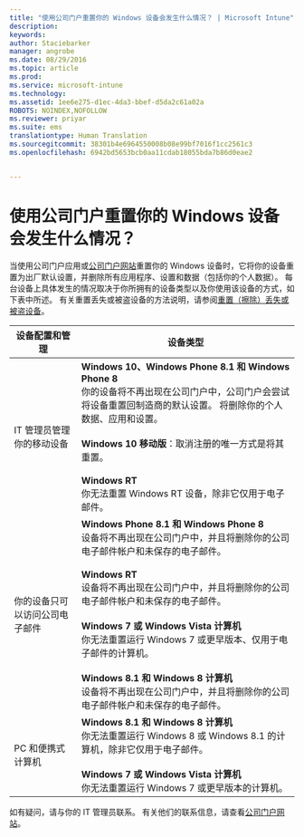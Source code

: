 ```yaml
---
title: "使用公司门户重置你的 Windows 设备会发生什么情况？ | Microsoft Intune"
description: 
keywords: 
author: Staciebarker
manager: angrobe
ms.date: 08/29/2016
ms.topic: article
ms.prod: 
ms.service: microsoft-intune
ms.technology: 
ms.assetid: 1ee6e275-d1ec-4da3-bbef-d5da2c61a02a
ROBOTS: NOINDEX,NOFOLLOW
ms.reviewer: priyar
ms.suite: ems
translationtype: Human Translation
ms.sourcegitcommit: 38301b4e6964550008b08e99bf7016f1cc2561c3
ms.openlocfilehash: 6942bd5653bcb0aa11cdab18055bda7b86d0eae2


---
```



# 使用公司门户重置你的 Windows 设备会发生什么情况？

当使用公司门户应用或[公司门户网站](reset-your-device-cpwebsite.md)重置你的 Windows 设备时，它将你的设备重置为出厂默认设置，并删除所有应用程序、设置和数据（包括你的个人数据）。 每台设备上具体发生的情况取决于你所拥有的设备类型以及你使用该设备的方式，如下表中所述。 有关重置丢失或被盗设备的方法说明，请参阅[重置（擦除）丢失或被盗设备](reset-erase-your-lost-or-stolen-device-windows.md)。

|设备配置和管理|设备类型|
|---------------------------------------|---------------|
|IT 管理员管理你的移动设备|**Windows 10、Windows Phone 8.1 和 Windows Phone 8**</br>你的设备将不再出现在公司门户中，公司门户会尝试将设备重置回制造商的默认设置。 将删除你的个人数据、应用和设置。 <br /><br />**Windows 10 移动版**：取消注册的唯一方式是将其重置。<br /><br />**Windows RT**<br />你无法重置 Windows RT 设备，除非它仅用于电子邮件。|
|你的设备只可以访问公司电子邮件|**Windows Phone 8.1 和 Windows Phone 8**<br />设备将不再出现在公司门户中，并且将删除你的公司电子邮件帐户和未保存的电子邮件。<br /><br />**Windows RT**<br />设备将不再出现在公司门户中，并且将删除你的公司电子邮件帐户和未保存的电子邮件。<br /><br />**Windows 7 或 Windows Vista 计算机**<br />你无法重置运行 Windows 7 或更早版本、仅用于电子邮件的计算机。<br /><br />**Windows 8.1 和 Windows 8 计算机**<br />设备将不再出现在公司门户中，并且将删除你的公司电子邮件帐户和未保存的电子邮件。|
|PC 和便携式计算机|**Windows 8.1 和 Windows 8 计算机**<br />你无法重置运行 Windows 8 或 Windows 8.1 的计算机，除非它仅用于电子邮件。<br /><br />**Windows 7 或 Windows Vista 计算机**<br />你无法重置运行 Windows 7 或更早版本的计算机。|

如有疑问，请与你的 IT 管理员联系。 有关他们的联系信息，请查看[公司门户网站](http://portal.manage.microsoft.com)。





<!--HONumber=Aug16_HO5-->


